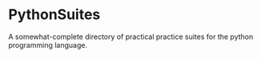 # PythonSuites
A somewhat-complete directory of practical practice suites for the python programming language.
